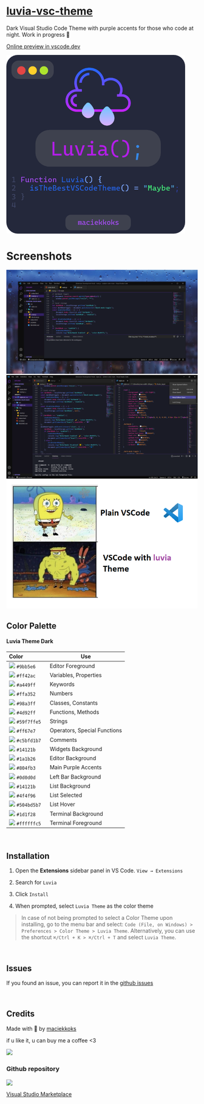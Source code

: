 # [luvia-vsc-theme](vscode:extension/maciekkoks.luvia-theme)

Dark Visual Studio Code Theme with purple accents for those who code at night. Work in progress 💜

[Online preview in vscode.dev](https://vscode.dev/theme/maciekkoks.luvia-theme/Luvia%20Theme%20)

![logo](https://raw.githubusercontent.com/maciekkoks/luvia-vsc-theme/main/Static/luvia%20baner%2030.png)

# Screenshots

![rain](https://raw.githubusercontent.com/maciekkoks/luvia-vsc-theme/main/Static/rain-background-preview.png)
![full-window](https://raw.githubusercontent.com/maciekkoks/luvia-vsc-theme/main/Static/full-window-preview.png)
![meme](https://raw.githubusercontent.com/maciekkoks/luvia-vsc-theme/main/Static/gigafunny.png)

## Color Palette
#### Luvia Theme Dark
| Color&nbsp;&nbsp;&nbsp;&nbsp;&nbsp;&nbsp;&nbsp;&nbsp;&nbsp;&nbsp;&nbsp;&nbsp;&nbsp;&nbsp;&nbsp; | Use |
| ---------- | ------------------------------------------------------------ |
| ![](https://via.placeholder.com/15/9bb5e6/9bb5e6?text=+) `#9bb5e6` | Editor Foreground |
| ![](https://via.placeholder.com/15/ff42ac/ff42ac?text=+) `#ff42ac` | Variables, Properties |
| ![](https://via.placeholder.com/15/a449ff/a449ff?text=+) `#a449ff` | Keywords |
| ![](https://via.placeholder.com/15/ffa352/ffa352?text=+) `#ffa352` | Numbers |
| ![](https://via.placeholder.com/15/98a3ff/98a3ff?text=+) `#98a3ff` | Classes, Constants |
| ![](https://via.placeholder.com/15/4d92ff/4d92ff?text=+) `#4d92ff` | Functions, Methods |
| ![](https://via.placeholder.com/15/59f7ffe5/59f7ffe5?text=+) `#59f7ffe5` | Strings |
| ![](https://via.placeholder.com/15/ff67e7/ff67e7?text=+) `#ff67e7` | Operators, Special Functions |
| ![](https://via.placeholder.com/15/c5bfd1b7/c5bfd1b7?text=+) `#c5bfd1b7` | Comments |
| ![](https://via.placeholder.com/15/14121b/14121b?text=+) `#14121b` | Widgets Background |
| ![](https://via.placeholder.com/15/1a1b26/1a1b26?text=+) `#1a1b26` | Editor Background |
| ![](https://via.placeholder.com/15/804fb3/804fb3?text=+) `#804fb3` | Main Purple Accents |
| ![](https://via.placeholder.com/15/0d0d0d/0d0d0d?text=+) `#0d0d0d` | Left Bar Background |
| ![](https://via.placeholder.com/15/14121b/14121be?text=+) `#14121b` | List Background |
| ![](https://via.placeholder.com/15/4f4f96/4f4f96?text=+) `#4f4f96` | List Selected |
| ![](https://via.placeholder.com/15/504bd5b7/504bd5b7?text=+) `#504bd5b7` | List Hover |
| ![](https://via.placeholder.com/15/1d1f28/1d1f28?text=+) `#1d1f28` | Terminal Background |
| ![](https://via.placeholder.com/15/ffffffc5/ffffffc5?text=+) `#ffffffc5` | Terminal Foreground |

<br />

## Installation

1. Open the **Extensions** sidebar panel in VS Code. `View → Extensions`

2. Search for `Luvia`

3. Click `Install`

4. When prompted, select `Luvia Theme` as the color theme

> In case of not being prompted to select a Color Theme upon installing, go to the menu bar and select: `Code (File, on Windows) > Preferences > Color Theme > Luvia Theme`. Alternatively, you can use the shortcut `⌘/Ctrl + K > ⌘/Ctrl + T` and select `Luvia Theme`.

<br />

## Issues
If you found an issue, you can report it in the [github issues](https://github.com/maciekkoks/luvia-vsc-theme/issues)

<br />

## Credits

Made with 💜 by [maciekkoks](https://github.com/maciekkoks)

if u like it, u can buy me a coffee <3

<a href="https://www.buymeacoffee.com/maciekt07"><img src="https://img.buymeacoffee.com/button-api/?text=Buy me a coffee&emoji=&slug=maciekt07&button_colour=1d1f28&font_colour=ffffff&font_family=Lato&outline_colour=ffffff&coffee_colour=FFDD00"></a>

### Github repository

</a>
<a href="https://github.com/maciekkoks/luvia-vsc-theme">
  <img align="center" src="https://github-readme-stats.vercel.app/api/pin/?username=maciekkoks&repo=luvia-vsc-theme&theme=tokyonight" />
</a> 

<br />

[Visual Studio Marketplace](https://marketplace.visualstudio.com/items?itemName=maciekkoks.luvia-theme)

